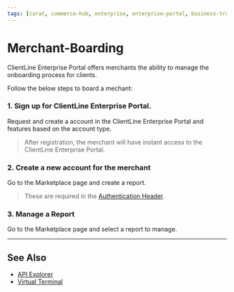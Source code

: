 ```yaml
---
tags: [carat, commerce-hub, enterprise, enterprise-portal, business-track, virtual-terminal, reporting, settings]
---
```



# Merchant-Boarding

ClientLine Enterprise Portal offers merchants the ability to manage the onboarding process for clients.

Follow the below steps to board a mechant:

### 1. Sign up for ClientLine Enterprise Portal.

Request and create a account in the ClientLine Enterprise Portal and features based on the account type.

<!-- theme: info -->
> After registration, the merchant will have instant access to the ClientLine Enterprise Portal.

### 2. Create a new account for the merchant

Go to the Marketplace page and create a report.

<!-- theme: info -->
> These are required in the [Authentication Header](?path=docs/Resources/API-Documents/Authentication-Header.md).

### 3. Manage a Report

Go to the Marketplace page and select a report to manage.


---


## See Also

- [API Explorer](../api/?type=post&path=/payments/v1/charges)
- [Virtual Terminal](?path=docs/Resources/Guides/Enterprise-Portal/Virtual-Terminal.md)  
